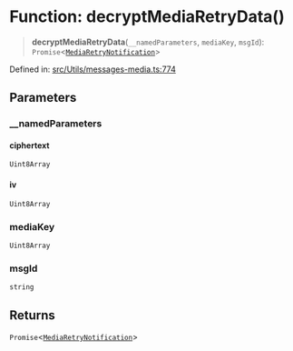 # Function: decryptMediaRetryData()

> **decryptMediaRetryData**(`__namedParameters`, `mediaKey`, `msgId`): `Promise`\<[`MediaRetryNotification`](../namespaces/proto/classes/MediaRetryNotification.md)\>

Defined in: [src/Utils/messages-media.ts:774](https://github.com/Fokusdotid/bail/blob/fcd0cec6f26de1fb545eb2e03fa5c63fbad99d3d/src/Utils/messages-media.ts#L774)

## Parameters

### \_\_namedParameters

#### ciphertext

`Uint8Array`

#### iv

`Uint8Array`

### mediaKey

`Uint8Array`

### msgId

`string`

## Returns

`Promise`\<[`MediaRetryNotification`](../namespaces/proto/classes/MediaRetryNotification.md)\>
